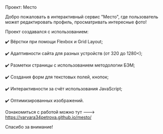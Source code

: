 Проект: Место

Добро пожаловать в интерактивный сервис "Место", где пользователь может редактировать профиль, просматривать интересные фото!

Проект создавался с использованием:

✔️ Вёрстки при помощи Flexbox и Grid Layout;

✔️ Адаптивности сайта для разных устройств (от 320 до 1280<);

✔️ Разметки страницы с использованием методологии БЭМ;

✔️ Создания форм для текстовых полей, кнопок;

✔️ Интерактивности за счёт использования JavaScript;

✔️ Оптимизированных изображений.

Ознакомиться с работой можно тут --->  https://varvara34petrova.github.io/mesto/

Спасибо за внимание! 
